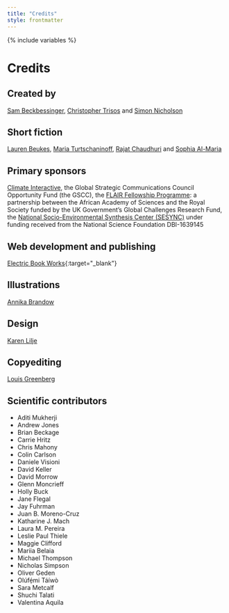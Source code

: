 ```yaml
---
title: "Credits"
style: frontmatter
---
```


{% include variables %}

# Credits

## Created by

[Sam Beckbessinger](https://sambeckbessinger.com/), [Christopher Trisos](https://climaterisklab.com/team/) and [Simon Nicholson](https://www.american.edu/sis/faculty/snichols.cfm)

## Short fiction 

[Lauren Beukes](https://laurenbeukes.com/), [Maria Turtschaninoff](https://www.mariaturtschaninoff.com/english), [Rajat Chaudhuri](https://www.rajatchaudhuri.net/) and [Sophia Al-Maria](https://www.unitedagents.co.uk/sophia-al-maria)

## Primary sponsors

[Climate Interactive](https://www.climateinteractive.org/), the Global Strategic Communications Council Opportunity Fund (the GSCC), the [FLAIR Fellowship Programme](https://royalsociety.org/grants-schemes-awards/grants/flair/): a partnership between the African Academy of Sciences and the Royal Society funded by the UK Government’s Global Challenges Research Fund, the [National Socio-Environmental Synthesis Center (SESYNC)](https://www.sesync.org/) under funding received from the National Science Foundation DBI-1639145

## Web development and publishing

[Electric Book Works](https://electricbookworks.com){:target="_blank"}

## Illustrations

[Annika Brandow](https://annikabrandow.com/)

## Design

[Karen Lilje](https://www.hybridcreative.co.za/about)

## Copyediting

[Louis Greenberg](https://louisgreenberg.com/index.html)

## Scientific contributors

- Aditi Mukherji
- Andrew Jones
- Brian Beckage
- Carrie Hritz
- Chris Mahony
- Colin Carlson
- Daniele Visioni
- David Keller
- David Morrow
- Glenn Moncrieff
- Holly Buck
- Jane Flegal
- Jay Fuhrman
- Juan B. Moreno-Cruz
- Katharine J. Mach
- Laura M. Pereira
- Leslie Paul Thiele
- Maggie Clifford
- Mariia Belaia
- Michael Thompson
- Nicholas Simpson
- Oliver Geden
- Olúfẹ́mi Táíwò
- Sara Metcalf
- Shuchi Talati
- Valentina Aquila
